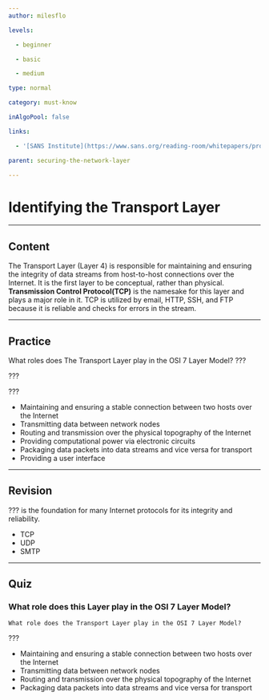 ```yaml
---
author: milesflo

levels:

  - beginner

  - basic

  - medium

type: normal

category: must-know

inAlgoPool: false

links:

  - '[SANS Institute](https://www.sans.org/reading-room/whitepapers/protocols/applying-osi-layer-network-model-information-security-1309){website}'

parent: securing-the-network-layer

---
```


# Identifying the Transport Layer

---
## Content

The Transport Layer (Layer 4) is responsible for maintaining and ensuring the integrity of data streams from host-to-host connections over the Internet. It is the first layer to be conceptual, rather than physical. **Transmission Control Protocol(TCP)** is the namesake for this layer and plays a major role in it. TCP is utilized by email, HTTP, SSH, and FTP because it is reliable and checks for errors in the stream.

---
## Practice

What roles does The Transport Layer play in the OSI 7 Layer Model?
???

???

???


* Maintaining and ensuring a stable connection between two hosts over the Internet
* Transmitting data between network nodes
* Routing and transmission over the physical topography of the Internet
* Providing computational power via electronic circuits
* Packaging data packets into data streams and vice versa for transport
* Providing a user interface

---
## Revision

??? is the foundation for many Internet protocols for its integrity and reliability.


* TCP
* UDP
* SMTP

---
## Quiz 
### What role does this Layer play in the OSI 7 Layer Model?
```
What role does the Transport Layer play in the OSI 7 Layer Model?
```

 ???

* Maintaining and ensuring a stable connection between two hosts over the Internet
* Transmitting data between network nodes
* Routing and transmission over the physical topography of the Internet
* Packaging data packets into data streams and vice versa for transport

